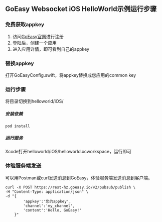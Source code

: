 ## GoEasy Websocket iOS HelloWorld示例运行步骤

### 免费获取appkey
1. 访问[GoEasy官网](https://www.goeasy.io)进行注册
2. 登陆后，创建一个应用
3. 进入应用详情，即可看到自己的appkey

### 替换appkey
打开GoEasyConfig.swift，将appkey替换成您应用的common key

### 运行步骤

将目录切换到helloworld/iOS/

##### 安装依赖

```
pod install
```

##### 运行服务

Xcode打开helloworld/iOS/helloworld.xcworkspace，运行即可


### 体验服务端发送
可以用Postman或curl发送消息到GoEasy，体验服务端发送消息到客户端。

````shell
curl -X POST https://rest-hz.goeasy.io/v2/pubsub/publish \
-H "Content-Type: application/json" \
-d "{
        'appkey':'您的appkey',
        'channel':'my_channel',
        'content':'Hello, GoEasy!'
    }"
    
````
